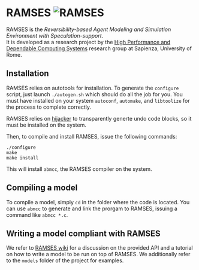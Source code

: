 # RAMSES ![RAMSES](http://image.spreadshirtmedia.net/image-server/v1/designs/11607520,width=100,height=100/pharaon.png)

RAMSES is the *Reversibility-based Agent Modeling and Simulation Environment with Speculation-support*.  
It is developed as a research project by the [High Performance and Dependable Computing Systems](http://www.dis.uniroma1.it/~hpdcs)
research group at Sapienza, University of Rome.


## Installation

RAMSES relies on autotools for installation. To generate the `configure` script, just launch `./autogen.sh` which should do all the job for you. You must have installed on your system `autoconf`, `automake`, and `libtoolize` for the process to complete correctly.

RAMSES relies on [hijacker](https://github.com/HPDCS/hijacker) to transparently generte undo code blocks, so it must be installed on the system.

Then, to compile and install RAMSES, issue the following commands:

`./configure`  
`make`  
`make install`

This will install `abmcc`, the RAMSES compiler on the system.

## Compiling a model

To compile a model, simply `cd` in the folder where the code is located. You can use `abmcc` to generate and link the prorgam to RAMSES, issuing a command like `abmcc *.c`.

## Writing a model compliant with RAMSES

We refer to [RAMSES wiki](https://github.com/HPDCS/RAMSES/wiki) for a discussion on the provided API and a tutorial on how to write a model to be run on top of RAMSES. We additionally refer to the `models` folder of the project for examples.
